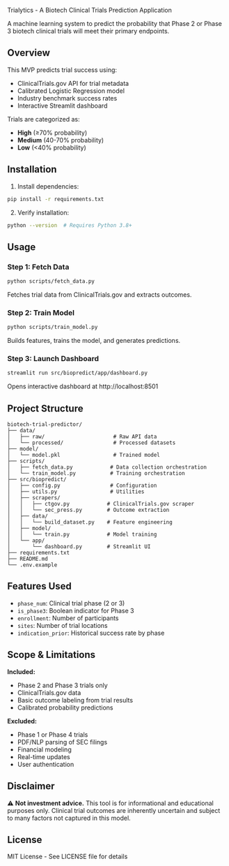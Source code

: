 Trialytics - A Biotech Clinical Trials Prediction Application

A machine learning system to predict the probability that Phase 2 or Phase 3 biotech clinical trials will meet their primary endpoints.

## Overview

This MVP predicts trial success using:
- ClinicalTrials.gov API for trial metadata
- Calibrated Logistic Regression model
- Industry benchmark success rates
- Interactive Streamlit dashboard

Trials are categorized as:
- **High** (≥70% probability)
- **Medium** (40-70% probability)
- **Low** (<40% probability)

## Installation

1. Install dependencies:
```bash
pip install -r requirements.txt
```

2. Verify installation:
```bash
python --version  # Requires Python 3.8+
```

## Usage

### Step 1: Fetch Data
```bash
python scripts/fetch_data.py
```
Fetches trial data from ClinicalTrials.gov and extracts outcomes.

### Step 2: Train Model
```bash
python scripts/train_model.py
```
Builds features, trains the model, and generates predictions.

### Step 3: Launch Dashboard
```bash
streamlit run src/biopredict/app/dashboard.py
```
Opens interactive dashboard at http://localhost:8501

## Project Structure

```
biotech-trial-predictor/
├── data/
│   ├── raw/                      # Raw API data
│   └── processed/                # Processed datasets
├── model/
│   └── model.pkl                 # Trained model
├── scripts/
│   ├── fetch_data.py            # Data collection orchestration
│   └── train_model.py           # Training orchestration
├── src/biopredict/
│   ├── config.py                # Configuration
│   ├── utils.py                 # Utilities
│   ├── scrapers/
│   │   ├── ctgov.py            # ClinicalTrials.gov scraper
│   │   └── sec_press.py        # Outcome extraction
│   ├── data/
│   │   └── build_dataset.py    # Feature engineering
│   ├── model/
│   │   └── train.py            # Model training
│   └── app/
│       └── dashboard.py        # Streamlit UI
├── requirements.txt
├── README.md
└── .env.example
```

## Features Used

- `phase_num`: Clinical trial phase (2 or 3)
- `is_phase3`: Boolean indicator for Phase 3
- `enrollment`: Number of participants
- `sites`: Number of trial locations
- `indication_prior`: Historical success rate by phase

## Scope & Limitations

**Included:**
- Phase 2 and Phase 3 trials only
- ClinicalTrials.gov data
- Basic outcome labeling from trial results
- Calibrated probability predictions

**Excluded:**
- Phase 1 or Phase 4 trials
- PDF/NLP parsing of SEC filings
- Financial modeling
- Real-time updates
- User authentication

## Disclaimer

⚠️ **Not investment advice.** This tool is for informational and educational purposes only. Clinical trial outcomes are inherently uncertain and subject to many factors not captured in this model.

## License

MIT License - See LICENSE file for details


